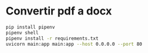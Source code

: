 # Convertir pdf a docx

```bash
pip install pipenv
pipenv shell
pipenv install -r requirements.txt
uvicorn main:app main:app --host 0.0.0.0 --port 80
```